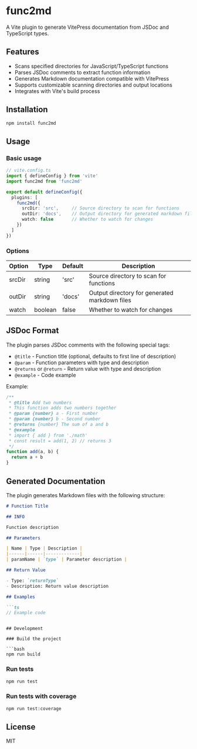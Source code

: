 # func2md

A Vite plugin to generate VitePress documentation from JSDoc and TypeScript types.

## Features

- Scans specified directories for JavaScript/TypeScript functions
- Parses JSDoc comments to extract function information
- Generates Markdown documentation compatible with VitePress
- Supports customizable scanning directories and output locations
- Integrates with Vite's build process

## Installation

```bash
npm install func2md
```

## Usage

### Basic usage

```ts
// vite.config.ts
import { defineConfig } from 'vite'
import func2md from 'func2md'

export default defineConfig({
  plugins: [
    func2md({
      srcDir: 'src',     // Source directory to scan for functions
      outDir: 'docs',    // Output directory for generated markdown files
      watch: false       // Whether to watch for changes
    })
  ]
})
```

### Options

| Option | Type | Default | Description |
|--------|------|---------|-------------|
| srcDir | string | 'src' | Source directory to scan for functions |
| outDir | string | 'docs' | Output directory for generated markdown files |
| watch | boolean | false | Whether to watch for changes |

## JSDoc Format

The plugin parses JSDoc comments with the following special tags:

- `@title` - Function title (optional, defaults to first line of description)
- `@param` - Function parameters with type and description
- `@returns` or `@return` - Return value with type and description
- `@example` - Code example

Example:

```js
/**
 * @title Add two numbers
 * This function adds two numbers together
 * @param {number} a - First number
 * @param {number} b - Second number
 * @returns {number} The sum of a and b
 * @example
 * import { add } from './math'
 * const result = add(1, 2) // returns 3
 */
function add(a, b) {
  return a + b
}
```

## Generated Documentation

The plugin generates Markdown files with the following structure:

```markdown
# Function Title

## INFO

Function description

## Parameters

| Name | Type | Description |
|------|------|-------------|
| paramName | `type` | Parameter description |

## Return Value

- Type: `returnType`
- Description: Return value description

## Examples

```ts
// Example code
```
```

## Development

### Build the project

```bash
npm run build
```

### Run tests

```bash
npm run test
```

### Run tests with coverage

```bash
npm run test:coverage
```

## License

MIT